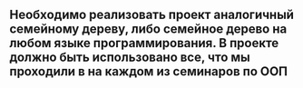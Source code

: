 ## Необходимо реализовать проект аналогичный семейному дереву, либо семейное дерево на любом языке программирования. В проекте должно быть использовано все, что мы проходили в на каждом из семинаров по ООП